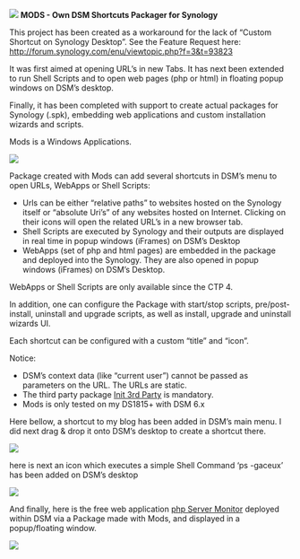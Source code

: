 ![](http://i.imgur.com/AMGwFll.png) **MODS - Own DSM Shortcuts Packager for Synology**

This project has been created as a workaround for the lack of “Custom Shortcut on Synology Desktop”.
See the Feature Request here: http://forum.synology.com/enu/viewtopic.php?f=3&t=93823

It was first aimed at opening URL’s in new Tabs. It has next been extended to run Shell Scripts and to open web pages (php or html) in floating popup windows on DSM’s desktop.

Finally, it has been completed with support to create actual packages for Synology (.spk), embedding web applications and custom installation wizards and scripts.

Mods is a Windows Applications. 

![](http://i.imgur.com/4q6idMy.png)

Package created with Mods can add several shortcuts in DSM’s menu to open URLs, WebApps or Shell Scripts:

-   Urls can be either “relative paths” to websites hosted on the Synology itself or “absolute Uri’s” of any websites hosted on Internet. Clicking on their icons will open the related URL’s in a new browser tab.
-   Shell Scripts are executed by Synology and their outputs are displayed in real time in popup windows (iFrames) on DSM’s Desktop
-   WebApps (set of php and html pages) are embedded in the package and deployed into the Synology. They are also opened in popup windows (iFrames) on DSM’s Desktop.

WebApps or Shell Scripts are only available since the CTP 4.

In addition, one can configure the Package with start/stop scripts, pre/post-install, uninstall and upgrade scripts, as well as install, upgrade and uninstall wizards UI.

 

Each shortcut can be configured with a custom “title” and “icon”.

Notice:

-   DSM’s context data (like “current user”) cannot be passed as parameters on the URL. The URLs are static.
-   The third party package [Init 3rd Party](https://www.cphub.net/?id=40&pid=5) is mandatory.
-   Mods is only tested on my DS1815+ with DSM 6.x

Here bellow, a shortcut to my blog has been added in DSM’s main menu. I did next drag & drop it onto DSM’s desktop to create a shortcut there.

![](http://i.imgur.com/zGddwbw.png)

 

here is next an icon which executes a simple Shell Command ‘ps -gaceux’ has been added on DSM’s desktop

![](http://i.imgur.com/wnWR5Vx.png)

 

And finally, here is the free web application [php Server Monitor](https://www.phpservermonitor.org) deployed within DSM via a Package made with Mods, and displayed in a popup/floating window. 

![](http://i.imgur.com/G3F775E.png?1)
